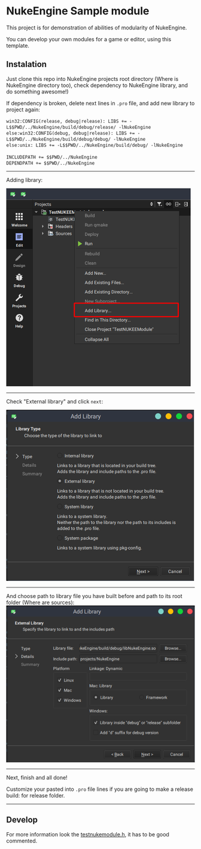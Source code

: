 # NukeEngine Sample module

This project is for demonstration of abilities of modularity of NukeEngine.

You can develop your own modules for a game or editor, using this template.


## Instalation
Just clone this repo into NukeEngine projects root directory (Where is NukeEngine directory too), check dependency to NukeEngine library, and do something awesome!)

If dependency is broken, delete next lines in `.pro` file, and add new library to project again:
```
win32:CONFIG(release, debug|release): LIBS += -L$$PWD/../NukeEngine/build/debug/release/ -lNukeEngine
else:win32:CONFIG(debug, debug|release): LIBS += -L$$PWD/../NukeEngine/build/debug/debug/ -lNukeEngine
else:unix: LIBS += -L$$PWD/../NukeEngine/build/debug/ -lNukeEngine

INCLUDEPATH += $$PWD/../NukeEngine
DEPENDPATH += $$PWD/../NukeEngine
```

-----
Adding library:

![Adding library](screenshots/20190115-200455.png)

-----

Check "External library" and click `next`:

![External library](screenshots/20190115-200521.png)


-----

And choose path to library file you have built before and path to its root folder (Where are sources): 
![Choose your paths](screenshots/20190115-200958.png)

-----

Next, finish and all done!

Customize your pasted into `.pro` file lines if you are going to make a release build: for release folder.

----

## Develop

For more information look the [testnukemodule.h](testnukemodule.h), it has to be good commented.